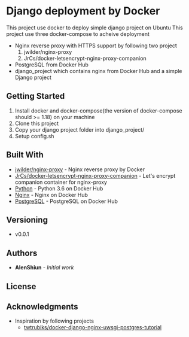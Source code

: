 # Django deployment by Docker

This project use docker to deploy simple django project on Ubuntu
This project use three docker-compose to acheive deployment
* Nginx reverse proxy with HTTPS support by following two project
  1. jwilder/nginx-proxy
  2. JrCs/docker-letsencrypt-nginx-proxy-companion
* PostgreSQL from Docker Hub
* django_project which contains nginx from Docker Hub and a simple Django project 

## Getting Started

1. Install docker and docker-compose(the version of docker-compose should >= 1.18) on your machine
2. Clone this project
3. Copy your django project folder into django_project/
4. Setup config.sh

## Built With

* [jwilder/nginx-proxy](https://github.com/jwilder/nginx-proxy) - Nginx reverse proxy by Docker
* [JrCs/docker-letsencrypt-nginx-proxy-companion](https://github.com/JrCs/docker-letsencrypt-nginx-proxy-companion) - Let's encrypt companion container for nginx-proxy
* [Python](https://hub.docker.com/_/python) - Python 3.6 on Docker Hub
* [Nginx](https://hub.docker.com/_/nginx) - Nginx on Docker Hub
* [PostgreSQL](https://hub.docker.com/_/postgres) - PostgreSQL on Docker Hub

## Versioning

* v0.0.1

## Authors

* **AlenShiun** - *Initial work*

## License

## Acknowledgments

* Inspiration by following projects
  * [twtrubiks/docker-django-nginx-uwsgi-postgres-tutorial](https://github.com/twtrubiks/docker-django-nginx-uwsgi-postgres-tutorial/blob/master/README.en.md)

